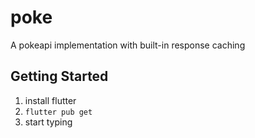 # poke

A pokeapi implementation with built-in response caching

## Getting Started
1. install flutter
2. ```flutter pub get```
3. start typing


